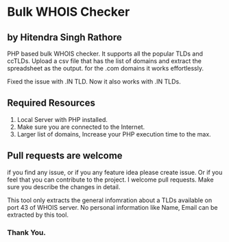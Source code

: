 # Bulk WHOIS Checker
## by Hitendra Singh Rathore
PHP based bulk WHOIS checker. It supports all the popular TLDs and ccTLDs. Upload a csv file that has the list of domains and extract the spreadsheet as the output. for the .com domains it works effortlessly.

Fixed the issue with .IN TLD. Now it also works with .IN TLDs.

## Required Resources
1. Local Server with PHP installed.
2. Make sure you are connected to the Internet.
3. Larger list of domains, Increase your PHP execution time to the max.

## Pull requests are welcome
if you find any issue, or if you any feature idea please create issue. Or if you feel that you can contribute to the project. I welcome pull requests. Make sure you describe the changes in detail.

This tool only extracts the general infomration about a TLDs available on port 43 of WHOIS server. No personal information like Name, Email can be extracted by this tool.

### Thank You.
